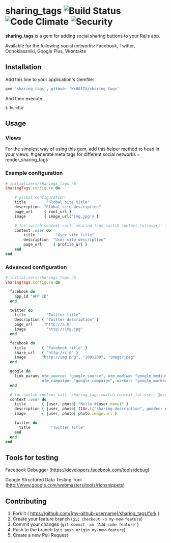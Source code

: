 # sharing_tags ![Build Status](https://secure.travis-ci.org/Kr00lIX/sharing_tags.svg?branch=master) ![Code Climate](https://codeclimate.com/github/Kr00lIX/sharing_tags/badges/gpa.svg)  ![Security](https://hakiri.io/github/Kr00lIX/sharing_tags/master.svg)

**sharing_tags** is a gem for adding social sharing buttons to your Rails app. 

Available for the following social networks: Facebook, Twitter, Odnoklassniki, Google Plus, Vkontakte

## Installation

Add this line to your application's Gemfile:

```ruby
gem 'sharing_tags', github: 'Kr00lIX/sharing_tags'
```

And then execute:

    $ bundle


## Usage

### Views
For the simplest way of using this gem, add this helper method to head in your views:
    # generate meta tags for different social networks
    = render_sharing_tags




### Example configuration
```ruby 
# initializers/sharings_tags.rb
SharingTags.configure do

    # global configuration
    title         "Global site title"
    description  "Global site description"
    page_url     { root_url }
    image        { image_url('img.jpg') }

    # for switch context call `sharing_tags.switch_context_to(:user)` in controller action
    context :user do
        title         "User site title"
        description  "User site description"
        page_url     { profile_url }
    end
end
```

### Advanced configuration

```ruby  
# initializers/sharings_tags.rb
SharingTags.configure do

  facebook do
    app_id "APP ID"
  end

  twitter do
    title         "Twitter title"
    description { "Twitter description" }
    page_url     "http://a.b"
    image         "http://img.jpg"
  end

  facebook do
    title       { "Facebook title" }
    share_url   { "http://c.d" }
    image       "http://img.png", "100x200", "image/jpeg"
  end

  google do
    link_params utm_source: "google_source", utm_medium: "google_medium", utm_content: "google_content",
                utm_campaign: "google_campaign", marker: "google_marker"
  end

  # for switch context call `sharing_tags.switch_context_to(:user, @user, @photo)` in controller action
  context :user do
    title       { |user, photo| "Hello #{user.name}" }
    description { |user, photo| I18n.t("sharing.description", gender: user.gender) }
    image       { |user, photo| photo.image.url }

    twitter do
      title         "Twitter title"
    end
  end
end

```

## Tools for testing

Facebook Debugger (https://developers.facebook.com/tools/debug)

Google Structured Data Testing Tool (http://www.google.com/webmasters/tools/richsnippets)


## Contributing

1. Fork it ( https://github.com/[my-github-username]/sharing_tags/fork )
2. Create your feature branch (`git checkout -b my-new-feature`)
3. Commit your changes (`git commit -am 'Add some feature'`)
4. Push to the branch (`git push origin my-new-feature`)
5. Create a new Pull Request

